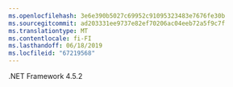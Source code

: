 ```yaml
---
ms.openlocfilehash: 3e6e390b5027c69952c91095323483e7676fe30b
ms.sourcegitcommit: ad203331ee9737e82ef70206ac04eeb72a5f9c7f
ms.translationtype: MT
ms.contentlocale: fi-FI
ms.lasthandoff: 06/18/2019
ms.locfileid: "67219568"
---
```

.NET Framework 4.5.2